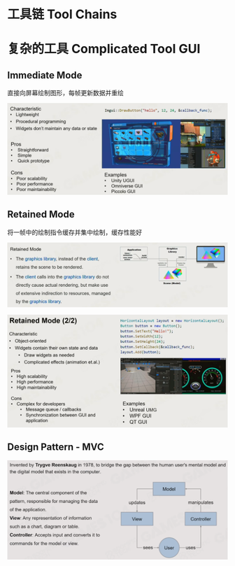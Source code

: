 # 工具链 Tool Chains

# 复杂的工具 Complicated Tool GUI

## Immediate Mode

直接向屏幕绘制图形，每帧更新数据并重绘

![](attachments/Pasted%20image%2020220709233417.png)

## Retained Mode

将一帧中的绘制指令缓存并集中绘制，缓存性能好

![](attachments/Pasted%20image%2020220709233516.png)

![](attachments/Pasted%20image%2020220709233612.png)

## Design Pattern - MVC

![](attachments/Pasted%20image%2020220709233646.png)
